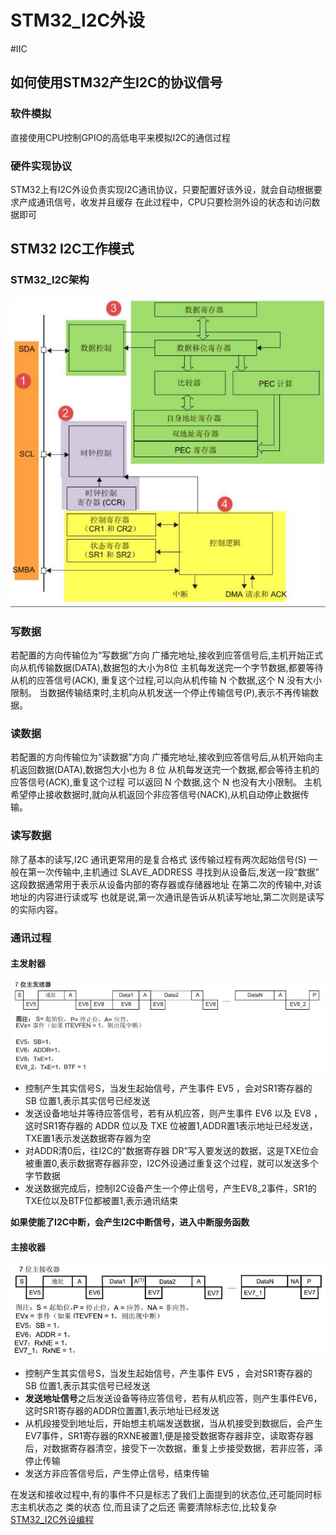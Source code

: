 # STM32_I2C外设
#IIC 
## 如何使用STM32产生I2C的协议信号
### 软件模拟
直接使用CPU控制GPIO的高低电平来模拟I2C的通信过程
### 硬件实现协议
STM32上有I2C外设负责实现I2C通讯协议，只要配置好该外设，就会自动根据要求产成通讯信号，收发并且缓存
在此过程中，CPU只要检测外设的状态和访问数据即可

## STM32 I2C工作模式
### STM32_I2C架构
![Pasted image 20210309191905](../../../../../pictures/Pasted%20image%2020210309191905.png)

### 写数据
若配置的方向传输位为“写数据”方向
广播完地址,接收到应答信号后,主机开始正式向从机传输数据(DATA),数据包的大小为8位
主机每发送完一个字节数据,都要等待从机的应答信号(ACK),
重复这个过程,可以向从机传输 N 个数据,这个 N 没有大小限制。
当数据传输结束时,主机向从机发送一个停止传输信号(P),表示不再传输数据。

### 读数据
若配置的方向传输位为“读数据”方向
广播完地址,接收到应答信号后,从机开始向主机返回数据(DATA),数据包大小也为 8 位
从机每发送完一个数据,都会等待主机的应答信号(ACK),重复这个过程
可以返回 N 个数据,这个 N 也没有大小限制。
主机希望停止接收数据时,就向从机返回个非应答信号(NACK),从机自动停止数据传输。

### 读写数据
除了基本的读写,I2C 通讯更常用的是复合格式
该传输过程有两次起始信号(S)
一般在第一次传输中,主机通过 SLAVE_ADDRESS 寻找到从设备后,发送一段“数据”
这段数据通常用于表示从设备内部的寄存器或存储器地址
在第二次的传输中,对该地址的内容进行读或写
也就是说,第一次通讯是告诉从机读写地址,第二次则是读写的实际内容。

### 通讯过程
#### 主发射器
![Pasted image 20210309192022](../../../../../pictures/Pasted%20image%2020210309192022.png)
+ 控制产生其实信号S，当发生起始信号，产生事件 EV5 ，会对SR1寄存器的 SB 位置1,表示其实信号已经发送
+ 发送设备地址并等待应答信号，若有从机应答，则产生事件 EV6 以及 EV8 ，这时SR1寄存器的 ADDR 位以及 TXE 位被置1,ADDR置1表示地址已经发送，TXE置1表示发送数据寄存器为空
+ 对ADDR清0后，往I2C的"数据寄存器 DR"写入要发送的数据，这是TXE位会被重置0,表示数据寄存器非空，I2C外设通过重复这个过程，就可以发送多个字节数据
+ 发送数据完成后，控制I2C设备产生一个停止信号，产生EV8_2事件，SR1的TXE位以及BTF位都被置1,表示通讯结束

**如果使能了I2C中断，会产生I2C中断信号，进入中断服务函数**

#### 主接收器
![Pasted image 20210309192715](../../../../../pictures/Pasted%20image%2020210309192715.png)

+ 控制产生其实信号S，当发生起始信号，产生事件 EV5 ，会对SR1寄存器的 SB 位置1,表示其实信号已经发送
+ **发送地址信号**之后发送设备等待应答信号，若有从机应答，则产生事件EV6，这时SR1寄存器的ADDR位置置1,表示地址已经发送
+ 从机段接受到地址后，开始想主机端发送数据，当从机接受到数据后，会产生EV7事件，SR1寄存器的RXNE被置1,便是接受数据寄存器非空，读取寄存器后，对数据寄存器清空，接受下一次数据，重复上步接受数据，若非应答，泽停止传输
+ 发送方非应答信号后，产生停止信号，结束传输

在发送和接收过程中,有的事件不只是标志了我们上面提到的状态位,还可能同时标志主机状态之 类的状态 位,而且读了之后还 需要清除标志位,比较复杂 
[STM32_I2C外设编程](../SoftWare/STM32通信/STM32_I2C外设编程.md)

